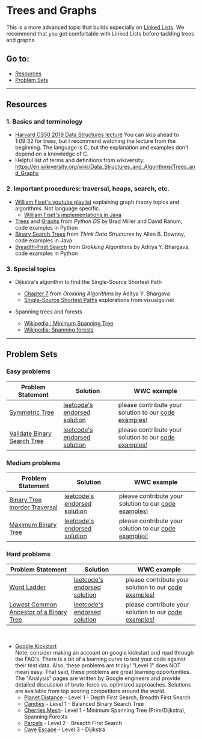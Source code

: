 # Trees and Graphs

This is a more advanced topic that builds especially on [Linked Lists](https://github.com/WomenWhoCode/wwcsf-algos/blob/master/topics/linked-lists.md). We recommend that you get comfortable with Linked Lists before tackling trees and graphs. 

## Go to:
 * [Resources](#resources)
 * [Problem Sets](#problem-sets)

___

## Resources

### 1. Basics and terminology
* [Harvard CS50 2019 Data Structures lecture](https://www.youtube.com/watch?v=4IrUAqYKjIA&t=4104s) You can skip ahead to 1:09:32 for trees, but I recommend watching the lecture from the beginning. The language is C, but the explanation and examples don't depend on a knowledge of C. 
* Helpful list of terms and definitions from wikiversity: https://en.wikiversity.org/wiki/Data_Structures_and_Algorithms/Trees_and_Graphs
    
### 2. Important procedures: traversal, heaps, search, etc.
* [William Fiset's youtube playlist](https://www.youtube.com/playlist?list=PLDV1Zeh2NRsDGO4--qE8yH72HFL1Km93P) explaining graph theory topics and algorithms. Not language specific.  
    * [William Fiset's implementations in Java](https://github.com/williamfiset/Algorithms/tree/master/src/main/java/com/williamfiset/algorithms/graphtheory)
* [Trees](https://runestone.academy/runestone/books/published/pythonds/Trees/toctree.html) and [Graphs](https://runestone.academy/runestone/books/published/pythonds/Graphs/toctree.html) from _Python DS_ by Brad Miller and David Ranum, code examples in Python
* [Binary Search Trees](http://greenteapress.com/thinkdast/html/thinkdast014.html) from _Think Data Structures_  by Allen B. Downey, code examples in Java
* [Breadth-First Search](https://livebook.manning.com/book/grokking-algorithms/chapter-6/4) from _Grokking Algorithms_ by Aditya Y. Bhargava, code examples in Python

### 3. Special topics
* Dijkstra's algorithm to find the Single-Source Shortest Path
    * [Chapter 7](https://livebook.manning.com/book/grokking-algorithms/chapter-7/1) from _Grokking Algorithms_ by  Aditya Y. Bhargava
    * [Single-Source Shortest Paths](https://visualgo.net/en/sssp?slide=1) explorations from visualgo.net

* Spanning trees and forests
    * [Wikipedia : Minimum Spanning Tree](https://en.wikipedia.org/wiki/Minimum_spanning_tree)
    * [Wikipedia: Spanning forests](https://en.wikipedia.org/wiki/Spanning_tree#Spanning_forests)
___

## Problem Sets

### Easy problems
Problem Statement | Solution | WWC example
--- | --- | ---
[Symmetric Tree](https://leetcode.com/problems/symmetric-tree/) | [leetcode's endorsed solution](https://leetcode.com/problems/symmetric-tree/solution/) | please contribute your solution to our [code examples!](https://github.com/WomenWhoCode/wwcsf-algos/tree/master/code-examples/trees)
[Validate Binary Search Tree](https://leetcode.com/problems/validate-binary-search-tree/) | [leetcode's endorsed solution](https://leetcode.com/problems/validate-binary-search-tree/solution/) | please contribute your solution to our [code examples!](https://github.com/WomenWhoCode/wwcsf-algos/tree/master/code-examples/trees)

### Medium problems
Problem Statement | Solution | WWC example
--- | --- | ---
[Binary Tree Inorder Traversal](https://leetcode.com/problems/binary-tree-inorder-traversal/) | [leetcode's endorsed solution](https://leetcode.com/problems/binary-tree-inorder-traversal/solution/) | please contribute your solution to our [code examples!](https://github.com/WomenWhoCode/wwcsf-algos/tree/master/code-examples/trees)
[Maximum Binary Tree](https://leetcode.com/problems/maximum-binary-tree/) | [leetcode's endorsed solution](https://leetcode.com/problems/maximum-binary-tree/solution/) | please contribute your solution to our [code examples!](https://github.com/WomenWhoCode/wwcsf-algos/tree/master/code-examples/trees)

### Hard problems
Problem Statement | Solution | WWC example
--- | --- | ---
[Word Ladder](https://leetcode.com/problems/word-ladder/) | [leetcode's endorsed solution](https://leetcode.com/problems/word-ladder/solution/) | please contribute your solution to our [code examples!](https://github.com/WomenWhoCode/wwcsf-algos/tree/master/code-examples/trees)
[Lowest Common Ancestor of a Binary Tree](https://leetcode.com/problems/lowest-common-ancestor-of-a-binary-tree/) | [leetcode's endorsed solution](https://leetcode.com/problems/lowest-common-ancestor-of-a-binary-tree/solution/) | please contribute your solution to our [code examples!](https://github.com/WomenWhoCode/wwcsf-algos/tree/master/code-examples/trees)

<br>

* [Google Kickstart](https://codingcompetitions.withgoogle.com/kickstart/faq)   
Note: consider making an account on google kickstart and read through the FAQ's. There is a bit of a learning curve to test your code against their test data. Also, these problems are tricky! "Level 1" does NOT mean easy. That said, these problems are great learning opportunities. The "Analysis" pages are written by Google engineers and provide detailed discussion of brute-force vs. optimized approaches. Solutions are available from top scoring competitors around the world.  
    * [Planet Distance](https://codingcompetitions.withgoogle.com/kickstart/round/0000000000050ee0/0000000000051005) - Level 1 - Depth First Search, Breadth First Search
    * [Candies](https://codingcompetitions.withgoogle.com/kickstart/round/0000000000050ee1/00000000000510ef) - Level 1 - Balanced Binary Search Tree
    * [Cherries Mesh](https://codingcompetitions.withgoogle.com/kickstart/round/0000000000050edb/0000000000170721)- Level 1 - Minimum Spanning Tree (Prim/Dijkstra), Spanning Forests
    * [Parcels](https://codingcompetitions.withgoogle.com/kickstart/round/0000000000050e01/000000000006987d) - Level 2 -  Breadth First Search
    * [Cave Escape](https://codingcompetitions.withgoogle.com/kickstart/round/0000000000051066/0000000000051135) - Level 3 - Dijikstra